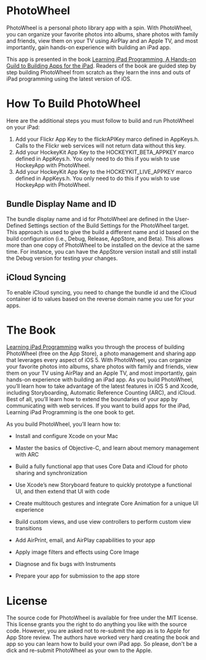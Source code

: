 PhotoWheel
==========

PhotoWheel is a personal photo library app with a spin. With PhotoWheel, you can organize your favorite photos into albums, share photos with family and friends, view them on your TV using AirPlay and an Apple TV, and most importantly, gain hands-on experience with building an iPad app.

This app is presented in the book [Learning iPad Programming, A Hands-on Guild to Building Apps for the iPad][1]. Readers of the book are guided step by step building PhotoWheel from scratch as they learn the inns and outs of iPad programming using the latest version of iOS.

How To Build PhotoWheel
=======================

Here are the additional steps you must follow to build and run PhotoWheel on your iPad:

1. Add your Flickr App Key to the flickrAPIKey marco defined in AppKeys.h. Calls to the Flickr web services will not return data without this key.
2. Add your HockeyKit App Key to the HOCKEYKIT_BETA_APPKEY marco defined in AppKeys.h. You only need to do this if you wish to use HockeyApp with PhotoWheel.
3. Add your HockeyKit App Key to the HOCKEYKIT_LIVE_APPKEY marco defined in AppKeys.h. You only need to do this if you wish to use HockeyApp with PhotoWheel.

Bundle Display Name and ID
--------------------------

The bundle display name and id for PhotoWheel are defined in the User-Defined Settings section of the Build Settings for the PhotoWheel target. This approach is used to give the build a different name and id based on the build configuration (i.e., Debug, Release, AppStore, and Beta). This allows more than one copy of PhotoWheel to be installed on the device at the same time. For instance, you can have the AppStore version install and still install the Debug version for testing your changes.

iCloud Syncing
--------------

To enable iCloud syncing, you need to change the bundle id and the iCloud container id to values based on the reverse domain name you use for your apps.

The Book
========
[Learning iPad Programming][1] walks you through the process of building PhotoWheel (free on the App Store), a photo management and sharing app that leverages every aspect of iOS 5. With PhotoWheel, you can organize your favorite photos into albums, share photos with family and friends, view them on your TV using AirPlay and an Apple TV, and most importantly, gain hands-on experience with building an iPad app. As you build PhotoWheel, you’ll learn how to take advantage of the latest features in iOS 5 and Xcode, including Storyboarding, Automatic Reference Counting (ARC), and iCloud. Best of all, you’ll learn how to extend the boundaries of your app by communicating with web services. If you want to build apps for the iPad, Learning iPad Programming is the one book to get.

As you build PhotoWheel, you’ll learn how to:
 
- Install and configure Xcode on your Mac
- Master the basics of Objective-C, and learn about memory management with ARC
- Build a fully functional app that uses Core Data and iCloud for photo sharing and synchronization
- Use Xcode’s new Storyboard feature to quickly prototype a functional UI, and then extend that UI with code 
- Create multitouch gestures and integrate Core Animation for a unique UI experience
- Build custom views, and use view controllers to perform custom view transitions
- Add AirPrint, email, and AirPlay capabilities to your app
- Apply image filters and effects using Core Image
- Diagnose and fix bugs with Instruments
- Prepare your app for submission to the app store


   [1]: http://learnipadprogramming.com/

License
=======

The source code for PhotoWheel is available for free under the MIT license. This license grants you the right to do anything you like with the source code. However, you are asked not to re-submit the app as is to Apple for App Store review. The authors have worked very hard creating the book and app so you can learn how to build your own iPad app. So please, don't be a dick and re-submit PhotoWheel as your own to the Apple.